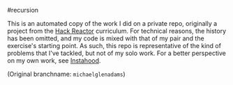 #recursion

This is an automated copy of the work I did on a private repo, originally a project from the [Hack Reactor](http://hackreactor.com) curriculum.  For technical reasons, the history has been omitted, and my code is mixed with that of my pair and the exercise's starting point.  As such, this repo is representative of the kind of problems that I've tackled, but not of my solo work.  For a better perspective on my own work, see [Instahood](https://github.com/michaelglenadams/Instahood).

(Original branchname: `michaelglenadams`)

